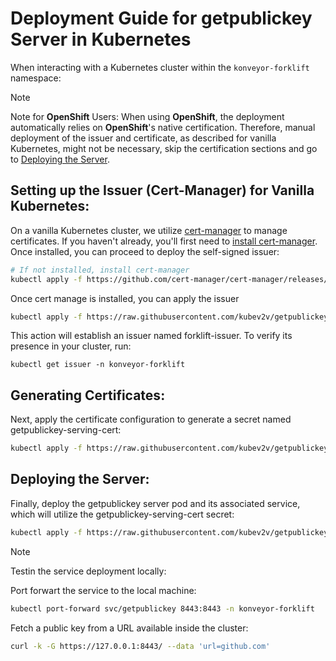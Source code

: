 # Deployment Guide for getpublickey Server in Kubernetes

When interacting with a Kubernetes cluster within the `konveyor-forklift` namespace:

> [!NOTE]
> Note for **OpenShift** Users: When using **OpenShift**, the deployment automatically relies on **OpenShift**'s native certification. Therefore, manual deployment of the issuer and certificate, as described for vanilla Kubernetes, might not be necessary, skip the certification sections and go to [Deploying the Server](#deploying-the-server).


## Setting up the Issuer (Cert-Manager) for Vanilla Kubernetes:

On a vanilla Kubernetes cluster, we utilize [cert-manager](https://cert-manager.io/docs/installation/kubernetes/) to manage certificates. If you haven't already, you'll first need to [install cert-manager](https://cert-manager.io/docs/installation/kubernetes/). Once installed, you can proceed to deploy the self-signed issuer:

```bash
# If not installed, install cert-manager
kubectl apply -f https://github.com/cert-manager/cert-manager/releases/download/v1.13.1/cert-manager.yaml
```

Once cert manage is installed, you can apply the issuer

```bash
kubectl apply -f https://raw.githubusercontent.com/kubev2v/getpublickey/main/ci/issuer.yaml
```

This action will establish an issuer named forklift-issuer. To verify its presence in your cluster, run:

```arduino
kubectl get issuer -n konveyor-forklift
```

## Generating Certificates:

Next, apply the certificate configuration to generate a secret named getpublickey-serving-cert:

```bash
kubectl apply -f https://raw.githubusercontent.com/kubev2v/getpublickey/main/ci/certificate.yaml
```

## Deploying the Server:

Finally, deploy the getpublickey server pod and its associated service, which will utilize the getpublickey-serving-cert secret:

```bash
kubectl apply -f https://raw.githubusercontent.com/kubev2v/getpublickey/main/ci/deployment.yaml
```

> [!NOTE]
> Testin the service deployment locally:
>
> Port forwart the service to the local machine:
> ```bash
> kubectl port-forward svc/getpublickey 8443:8443 -n konveyor-forklift
> ```
>
> Fetch a public key from a URL available inside the cluster:
> ```bash
> curl -k -G https://127.0.0.1:8443/ --data 'url=github.com'
> ```
